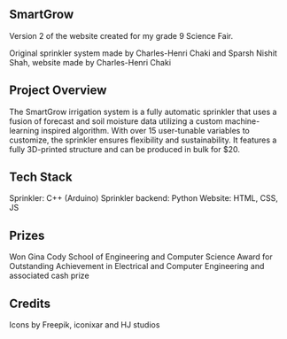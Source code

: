 ## SmartGrow

Version 2 of the website created for my grade 9 Science Fair. 

Original sprinkler system made by Charles-Henri Chaki and Sparsh Nishit Shah, website made by Charles-Henri Chaki

## Project Overview

The SmartGrow irrigation system is a fully automatic sprinkler that uses a fusion of forecast and soil moisture data utilizing a custom machine-learning inspired algorithm. With over 15 user-tunable variables to customize, the sprinkler ensures flexibility and sustainability. It features a fully 3D-printed structure and can be produced in bulk for $20.

## Tech Stack

Sprinkler: C++ (Arduino)
Sprinkler backend: Python
Website: HTML, CSS, JS

## Prizes

Won Gina Cody School of Engineering and Computer Science Award for Outstanding Achievement in Electrical and Computer Engineering and associated cash prize

## Credits

Icons by Freepik, iconixar and HJ studios